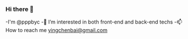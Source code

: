 ### Hi there 👋 
-I'm @pppbyc
-👀 I’m interested in both front-end and back-end techs
-📫 How to reach me yingchenbai@gmail.com
